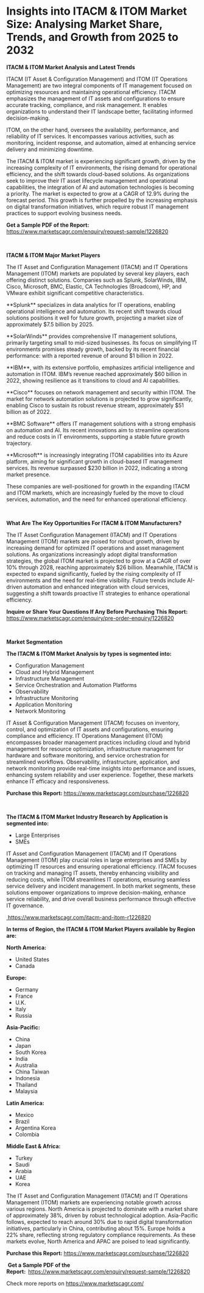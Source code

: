 <p><h1>Insights into ITACM & ITOM Market Size: Analysing Market Share, Trends, and Growth from 2025 to 2032</h1></p><p><strong>ITACM & ITOM Market Analysis and Latest Trends</strong></p>
<p><p>ITACM (IT Asset & Configuration Management) and ITOM (IT Operations Management) are two integral components of IT management focused on optimizing resources and maintaining operational efficiency. ITACM emphasizes the management of IT assets and configurations to ensure accurate tracking, compliance, and risk management. It enables organizations to understand their IT landscape better, facilitating informed decision-making.</p><p>ITOM, on the other hand, oversees the availability, performance, and reliability of IT services. It encompasses various activities, such as monitoring, incident response, and automation, aimed at enhancing service delivery and minimizing downtime.</p><p>The ITACM & ITOM market is experiencing significant growth, driven by the increasing complexity of IT environments, the rising demand for operational efficiency, and the shift towards cloud-based solutions. As organizations seek to improve their IT asset lifecycle management and operational capabilities, the integration of AI and automation technologies is becoming a priority. The market is expected to grow at a CAGR of 12.9% during the forecast period. This growth is further propelled by the increasing emphasis on digital transformation initiatives, which require robust IT management practices to support evolving business needs.</p></p>
<p><strong>Get a Sample PDF of the Report:&nbsp;</strong> <a href="https://www.marketscagr.com/enquiry/request-sample/1226820?utm_campaign=3292&utm_medium=2&utm_source=Github&utm_content=ia&utm_term=08042025&utm_id=itacm-itom">https://www.marketscagr.com/enquiry/request-sample/1226820</a></p>
<p>&nbsp;</p>
<p><strong>ITACM & ITOM Major Market Players</strong></p>
<p><p>The IT Asset and Configuration Management (ITACM) and IT Operations Management (ITOM) markets are populated by several key players, each offering distinct solutions. Companies such as Splunk, SolarWinds, IBM, Cisco, Microsoft, BMC, Elastic, CA Technologies (Broadcom), HP, and VMware exhibit significant competitive characteristics.</p><p>**Splunk** specializes in data analytics for IT operations, enabling operational intelligence and automation. Its recent shift towards cloud solutions positions it well for future growth, projecting a market size of approximately $7.5 billion by 2025.</p><p>**SolarWinds** provides comprehensive IT management solutions, primarily targeting small to mid-sized businesses. Its focus on simplifying IT environments promises steady growth, backed by its recent financial performance: with a reported revenue of around $1 billion in 2022.</p><p>**IBM**, with its extensive portfolio, emphasizes artificial intelligence and automation in ITOM. IBM’s revenue reached approximately $60 billion in 2022, showing resilience as it transitions to cloud and AI capabilities.</p><p>**Cisco** focuses on network management and security within ITOM. The market for network automation solutions is projected to grow significantly, enabling Cisco to sustain its robust revenue stream, approximately $51 billion as of 2022.</p><p>**BMC Software** offers IT management solutions with a strong emphasis on automation and AI. Its recent innovations aim to streamline operations and reduce costs in IT environments, supporting a stable future growth trajectory.</p><p>**Microsoft** is increasingly integrating ITOM capabilities into its Azure platform, aiming for significant growth in cloud-based IT management services. Its revenue surpassed $230 billion in 2022, indicating a strong market presence.</p><p>These companies are well-positioned for growth in the expanding ITACM and ITOM markets, which are increasingly fueled by the move to cloud services, automation, and the need for enhanced operational efficiency.</p></p>
<p>&nbsp;</p>
<p><strong>What Are The Key Opportunities For ITACM & ITOM Manufacturers?</strong></p>
<p><p>The IT Asset Configuration Management (ITACM) and IT Operations Management (ITOM) markets are poised for robust growth, driven by increasing demand for optimized IT operations and asset management solutions. As organizations increasingly adopt digital transformation strategies, the global ITOM market is projected to grow at a CAGR of over 10% through 2028, reaching approximately $26 billion. Meanwhile, ITACM is expected to expand significantly, fueled by the rising complexity of IT environments and the need for real-time visibility. Future trends include AI-driven automation and enhanced integration with cloud services, suggesting a shift towards proactive IT strategies to enhance operational efficiency.</p></p>
<p><strong>Inquire or Share Your Questions If Any Before Purchasing This Report:</strong> <a href="https://www.marketscagr.com/enquiry/pre-order-enquiry/1226820?utm_campaign=3292&utm_medium=2&utm_source=Github&utm_content=ia&utm_term=08042025&utm_id=itacm-itom">https://www.marketscagr.com/enquiry/pre-order-enquiry/1226820</a></p>
<p>&nbsp;</p>
<p><strong>Market Segmentation</strong></p>
<p><strong>The ITACM & ITOM Market Analysis by types is segmented into:</strong></p>
<p><ul><li>Configuration Management</li><li>Cloud and Hybrid Management</li><li>Infrastructure Management</li><li>Service Orchestration and Automation Platforms</li><li>Observability</li><li>Infrastructure Monitoring</li><li>Application Monitoring</li><li>Network Monitoring</li></ul></p>
<p><p>IT Asset & Configuration Management (ITACM) focuses on inventory, control, and optimization of IT assets and configurations, ensuring compliance and efficiency. IT Operations Management (ITOM) encompasses broader management practices including cloud and hybrid management for resource optimization, infrastructure management for hardware and software monitoring, and service orchestration for streamlined workflows. Observability, infrastructure, application, and network monitoring provide real-time insights into performance and issues, enhancing system reliability and user experience. Together, these markets enhance IT efficacy and responsiveness.</p></p>
<p><strong>Purchase this Report:&nbsp;</strong><a href="https://www.marketscagr.com/purchase/1226820?utm_campaign=3292&utm_medium=2&utm_source=Github&utm_content=ia&utm_term=08042025&utm_id=itacm-itom">https://www.marketscagr.com/purchase/1226820</a></p>
<p>&nbsp;</p>
<p><strong>The ITACM & ITOM Market Industry Research by Application is segmented into:</strong></p>
<p><ul><li>Large Enterprises</li><li>SMEs</li></ul></p>
<p><p>IT Asset and Configuration Management (ITACM) and IT Operations Management (ITOM) play crucial roles in large enterprises and SMEs by optimizing IT resources and ensuring operational efficiency. ITACM focuses on tracking and managing IT assets, thereby enhancing visibility and reducing costs, while ITOM streamlines IT operations, ensuring seamless service delivery and incident management. In both market segments, these solutions empower organizations to improve decision-making, enhance service reliability, and drive overall business performance through effective IT governance.</p></p>
<p><a href="https://www.marketscagr.com/itacm-and-itom-r1226820?utm_campaign=3292&utm_medium=2&utm_source=Github&utm_content=ia&utm_term=08042025&utm_id=itacm-itom">&nbsp;https://www.marketscagr.com/itacm-and-itom-r1226820</a></p>
<p><strong>In terms of Region, the ITACM & ITOM Market Players available by Region are:</strong></p>
<p>
    <p> <strong> North America: </strong>
        <ul>
            <li>United States</li>
            <li>Canada</li>
        </ul>
        </p> 
    <p> <strong> Europe: </strong>
        <ul>
            <li>Germany</li>
            <li>France</li>
            <li>U.K.</li>
            <li>Italy</li>
            <li>Russia</li>
        </ul>
        </p> 
    <p> <strong> Asia-Pacific: </strong>
        <ul>
            <li>China</li>
            <li>Japan</li>
            <li>South Korea</li>
            <li>India</li>
            <li>Australia</li>
            <li>China Taiwan</li>
            <li>Indonesia</li>
            <li>Thailand</li>
            <li>Malaysia</li>
        </ul>
        </p> 
    <p> <strong> Latin America: </strong>
        <ul>
            <li>Mexico</li>
            <li>Brazil</li>
            <li>Argentina Korea</li>
            <li>Colombia</li>
        </ul>
        </p> 
    <p> <strong> Middle East & Africa: </strong>
        <ul>
            <li>Turkey</li>
            <li>Saudi</li>
            <li>Arabia</li>
            <li>UAE</li>
            <li>Korea</li>
        </ul>
    </p>
    </p>
<p><p>The IT Asset and Configuration Management (ITACM) and IT Operations Management (ITOM) markets are experiencing notable growth across various regions. North America is projected to dominate with a market share of approximately 38%, driven by robust technological adoption. Asia-Pacific follows, expected to reach around 30% due to rapid digital transformation initiatives, particularly in China, contributing about 15%. Europe holds a 22% share, reflecting strong regulatory compliance requirements. As these markets evolve, North America and APAC are poised to lead significantly.</p></p>
<p><strong>Purchase this Report: </strong><a href="https://www.marketscagr.com/purchase/1226820?utm_campaign=3292&utm_medium=2&utm_source=Github&utm_content=ia&utm_term=08042025&utm_id=itacm-itom">https://www.marketscagr.com/purchase/1226820</a></p>
<p>&nbsp;<strong>Get a Sample PDF of the Report:&nbsp;&nbsp;</strong><a href="https://www.marketscagr.com/enquiry/request-sample/1226820?utm_campaign=3292&utm_medium=2&utm_source=Github&utm_content=ia&utm_term=08042025&utm_id=itacm-itom">https://www.marketscagr.com/enquiry/request-sample/1226820</a></p>
<p><strong></strong></p>
<p>Check more reports on <a href="https://www.marketscagr.com/?utm_campaign=3292&utm_medium=2&utm_source=Github&utm_content=ia&utm_term=08042025&utm_id=itacm-itom">https://www.marketscagr.com/</a></p>